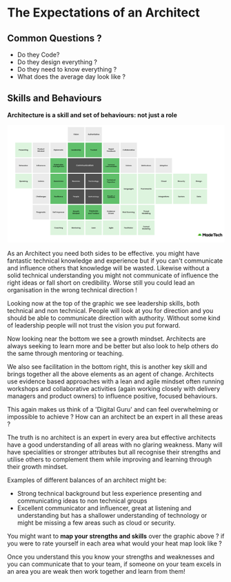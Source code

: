 
# The Expectations of an Architect

## Common Questions ?

 - Do they Code?
 - Do they design everything ?
 - Do they need to know everything ?
 - What does the average day look like ?

## Skills and Behaviours

**Architecture is a skill and set of behaviours: not just a role**

![enter image description here](https://github.com/madetech/architecture-handbook/blob/main/images/architect_skills_blockbuster.png)

As an Architect you need both sides to be effective. you might have fantastic technical knowledge and experience but if you can't communicate and influence others that knowledge will be wasted. Likewise without a solid technical understanding you might not communicate of influence the right ideas or fall short on credibility. Worse still you could lead an organisation in the wrong technical direction !

Looking now at the top of the graphic we see leadership skills, both technical and non technical. People will look at you for direction and you should be able to communicate direction with authority. Without some kind of leadership people will not trust the vision you put forward.

Now looking near the bottom we see a growth mindset. Architects are always seeking to learn more and be better but also look to help others do the same through mentoring or teaching. 

We also see facilitation in the bottom right, this is another key skill and brings together all the above elements as an agent of change. Architects use evidence based approaches with a lean and agile mindset often running workshops and collaborative activities (again working closely with delivery managers and product owners) to influence positive, focused behaviours.

This again makes us think of a 'Digital Guru' and can feel overwhelming or impossible to achieve ? How can an architect be an expert in all these areas ?

The truth is no architect is an expert in every area but effective architects have a good understanding of all areas with no glaring weakness. Many will have specialities or stronger attributes but all recognise their strengths and utilise others to complement them while improving and learning through their growth mindset.

Examples of different balances of an architect might be:

- Strong technical background but less experience presenting and communicating ideas to non technical groups
- Excellent communicator and influencer, great at listening and understanding but has a shallower understanding of technology or might be missing a few areas such as cloud or security.

You might want to **map your strengths and skills** over the graphic above ? if you were to rate yourself in each area what would your heat map look like ?

Once you understand this you know your strengths and weaknesses and you can communicate that to your team, if someone on your team excels in an area you are weak then work together and learn from them!
